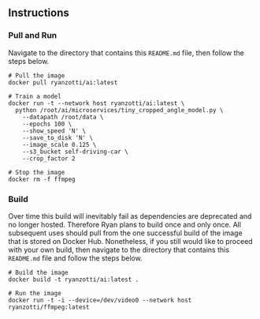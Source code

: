 ## Instructions

### Pull and Run

Navigate to the directory that contains this `README.md` file, then follow the steps below.

	# Pull the image
	docker pull ryanzotti/ai:latest
	
	# Train a model
	docker run -t --network host ryanzotti/ai:latest \
	  python /root/ai/microservices/tiny_cropped_angle_model.py \
        --datapath /root/data \
        --epochs 100 \
        --show_speed 'N' \
        --save_to_disk 'N' \
        --image_scale 0.125 \
        --s3_bucket self-driving-car \
        --crop_factor 2
	
	# Stop the image
	docker rm -f ffmpeg

### Build

Over time this build will inevitably fail as dependencies are deprecated and no longer hosted. Therefore Ryan plans to build once and only once. All subsequent uses should pull from the one successful build of the image that is stored on Docker Hub. Nonetheless, if you still would like to proceed with your own build, then navigate to the directory that contains this `README.md` file and follow the steps below.

	# Build the image
	docker build -t ryanzotti/ai:latest .
	
	# Run the image
	docker run -t -i --device=/dev/video0 --network host ryanzotti/ffmpeg:latest
